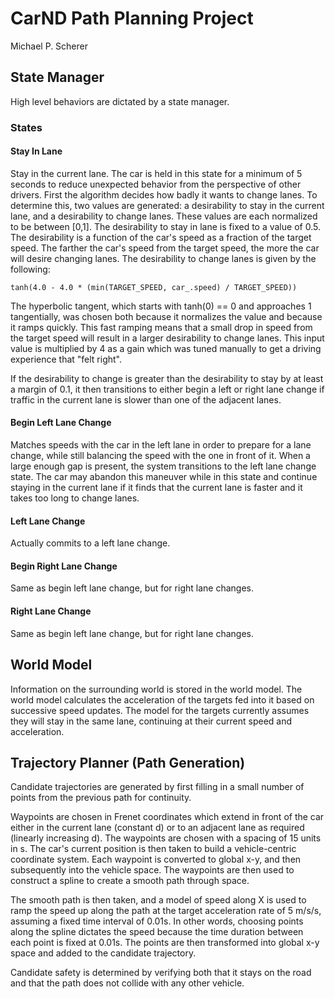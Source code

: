 # CarND Path Planning Project
Michael P. Scherer

## State Manager

High level behaviors are dictated by a state manager.

### States

#### Stay In Lane

Stay in the current lane. The car is held in this state for a minimum of 5 seconds to reduce unexpected behavior from the perspective of other drivers. First the algorithm decides how badly it wants to change lanes. To determine this, two values are generated: a desirability to stay in the current lane, and a desirability to change lanes. These values are each normalized to be between [0,1]. The desirability to stay in lane is fixed to a value of 0.5. The desirability is a function of the car's speed as a fraction of the target speed. The farther the car's speed from the target speed, the more the car will desire changing lanes. The desirability to change lanes is given by the following:

	tanh(4.0 - 4.0 * (min(TARGET_SPEED, car_.speed) / TARGET_SPEED))

The hyperbolic tangent, which starts with tanh(0) == 0 and approaches 1 tangentially, was chosen both because it normalizes the value and because it ramps quickly. This fast ramping means that a small drop in speed from the target speed will result in a larger desirability to change lanes. This input value is multiplied by 4 as a gain which was tuned manually to get a driving experience that "felt right".

If the desirability to change is greater than the desirability to stay by at least a margin of 0.1, it then transitions to either begin a left or right lane change if traffic in the current lane is slower than one of the adjacent lanes.

#### Begin Left Lane Change

Matches speeds with the car in the left lane in order to prepare for a lane change, while still balancing the speed with the one in front of it. When a large enough gap is present, the system transitions to the left lane change state. The car may abandon this maneuver while in this state and continue staying in the current lane if it finds that the current lane is faster and it takes too long to change lanes.

#### Left Lane Change

Actually commits to a left lane change.

#### Begin Right Lane Change

Same as begin left lane change, but for right lane changes.

#### Right Lane Change

Same as begin left lane change, but for right lane changes.

## World Model

Information on the surrounding world is stored in the world model. The world model calculates the acceleration of the targets fed into it based on successive speed updates. The model for the targets currently assumes they will stay in the same lane, continuing at their current speed and acceleration.

## Trajectory Planner (Path Generation)

Candidate trajectories are generated by first filling in a small number of points from the previous path for continuity.

Waypoints are chosen in Frenet coordinates which extend in front of the car either in the current lane (constant d) or to an adjacent lane as required (linearly increasing d). The waypoints are chosen with a spacing of 15 units in s. The car's current position is then taken to build a vehicle-centric coordinate system. Each waypoint is converted to global x-y, and then subsequently into the vehicle space. The waypoints are then used to construct a spline to create a smooth path through space.

The smooth path is then taken, and a model of speed along X is used to ramp the speed up along the path at the target acceleration rate of 5 m/s/s, assuming a fixed time interval of 0.01s. In other words, choosing points along the spline dictates the speed because the time duration between each point is fixed at 0.01s. The points are then transformed into global x-y space and added to the candidate trajectory.

Candidate safety is determined by verifying both that it stays on the road and that the path does not collide with any other vehicle.

